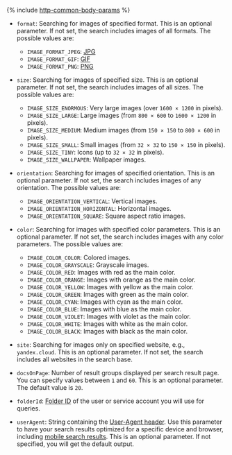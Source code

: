 {% include [http-common-body-params](./http-common-body-params.md) %}

* `format`: Searching for images of specified format. This is an optional parameter. If not set, the search includes images of all formats. The possible values are:

    * `IMAGE_FORMAT_JPEG`: [JPG](https://en.wikipedia.org/wiki/JPEG)
    * `IMAGE_FORMAT_GIF`: [GIF](https://en.wikipedia.org/wiki/GIF)
    * `IMAGE_FORMAT_PNG`: [PNG](https://en.wikipedia.org/wiki/PNG)
* `size`: Searching for images of specified size. This is an optional parameter. If not set, the search includes images of all sizes. The possible values are:

    * `IMAGE_SIZE_ENORMOUS`: Very large images (over `1600 × 1200` in pixels).
    * `IMAGE_SIZE_LARGE`: Large images (from `800 × 600` to `1600 × 1200` in pixels).
    * `IMAGE_SIZE_MEDIUM`: Medium images (from `150 × 150` to `800 × 600` in pixels).
    * `IMAGE_SIZE_SMALL`: Small images (from `32 × 32` to `150 × 150` in pixels).
    * `IMAGE_SIZE_TINY`: Icons (up to `32 × 32` in pixels).
    * `IMAGE_SIZE_WALLPAPER`: Wallpaper images.
* `orientation`: Searching for images of specified orientation. This is an optional parameter. If not set, the search includes images of any orientation. The possible values are:

    * `IMAGE_ORIENTATION_VERTICAL`: Vertical images.
    * `IMAGE_ORIENTATION_HORIZONTAL`: Horizontal images.
    * `IMAGE_ORIENTATION_SQUARE`: Square aspect ratio images.
* `color`: Searching for images with specified color parameters. This is an optional parameter. If not set, the search includes images with any color parameters. The possible values are:

    * `IMAGE_COLOR_COLOR`: Colored images.
    * `IMAGE_COLOR_GRAYSCALE`: Grayscale images.
    * `IMAGE_COLOR_RED`: Images with red as the main color.
    * `IMAGE_COLOR_ORANGE`: Images with orange as the main color.
    * `IMAGE_COLOR_YELLOW`: Images with yellow as the main color.
    * `IMAGE_COLOR_GREEN`: Images with green as the main color.
    * `IMAGE_COLOR_CYAN`: Images with cyan as the main color.
    * `IMAGE_COLOR_BLUE`: Images with blue as the main color.
    * `IMAGE_COLOR_VIOLET`: Images with violet as the main color.
    * `IMAGE_COLOR_WHITE`: Images with white as the main color.
    * `IMAGE_COLOR_BLACK`: Images with black as the main color.
* `site`: Searching for images only on specified website, e.g., `yandex.cloud`. This is an optional parameter. If not set, the search includes all websites in the search base.
* `docsOnPage`: Number of result groups displayed per search result page. You can specify values between `1` and `60`. This is an optional parameter. The default value is `20`.
* `folderId`: [Folder ID](../../resource-manager/operations/folder/get-id.md) of the user or service account you will use for queries.
* `userAgent`: String containing the [User-Agent header](https://en.wikipedia.org/wiki/User-Agent_header). Use this parameter to have your search results optimized for a specific device and browser, including [mobile search results](../../search-api/operations/v2-mobile.md). This is an optional parameter. If not specified, you will get the default output.